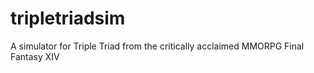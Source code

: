 # tripletriadsim
A simulator for Triple Triad from the critically acclaimed MMORPG Final Fantasy XIV
